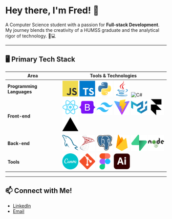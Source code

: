 # Hey there, I'm Fred! 🌟  
A Computer Science student with a passion for **Full-stack Development**. My journey blends the creativity of a HUMSS graduate and the analytical rigor of technology. 🎨💻

---

## 🖥️ **Primary Tech Stack**

| **Area**              | **Tools & Technologies**                                                                                 |
|-----------------------|---------------------------------------------------------------------------------------------------------|
| **Programming Languages** | <img src="https://raw.githubusercontent.com/devicons/devicon/master/icons/javascript/javascript-original.svg" height="50" alt="JavaScript"/> <img src="https://raw.githubusercontent.com/devicons/devicon/master/icons/typescript/typescript-original.svg" height="50" alt="TypeScript"/> <img src="https://github.com/devicons/devicon/blob/master/icons/python/python-original.svg" height="50" alt="Python"/> <img src="https://github.com/devicons/devicon/blob/master/icons/java/java-original.svg" height="50" alt="Java"/> <img src="https://gistcdn.githack.com/johndward01/95c1d09de9e3707cfb4154989962376d/raw/f74007782421219d9e9ab4b6a27de2e172a8b714/csharp-logo.svg" height="50" alt="C#"/> |
| **Front-end**          | <img src="https://raw.githubusercontent.com/devicons/devicon/master/icons/react/react-original.svg" height="50" alt="React"/> <img src="https://github.com/devicons/devicon/blob/master/icons/bootstrap/bootstrap-original.svg" height="50" alt="Bootstrap"/> <img src="https://github.com/devicons/devicon/blob/master/icons/tailwindcss/tailwindcss-original.svg" height="50" alt="TailwindCSS"/> <img src="https://github.com/devicons/devicon/blob/master/icons/vitejs/vitejs-original.svg" height="50" alt="ViteJS"/> <img src="https://github.com/devicons/devicon/blob/master/icons/materialui/materialui-original.svg" height="50" alt="MUI"/> <img src="https://github.com/devicons/devicon/blob/master/icons/framermotion/framermotion-original.svg" height="50" alt="Framer"/> <img src="https://github.com/devicons/devicon/blob/master/icons/vercel/vercel-original.svg" height="50" alt="Vercel"/> |
| **Back-end**           | <img src="https://github.com/devicons/devicon/blob/master/icons/mysql/mysql-original.svg" height="50" alt="MySQL"/> <img src="https://github.com/devicons/devicon/blob/master/icons/microsoftsqlserver/microsoftsqlserver-original.svg" height="50" alt="Microsoft SQL Server"/> <img src="https://github.com/devicons/devicon/blob/master/icons/postgresql/postgresql-original.svg" height="50" alt="postgresql"/> <img src="https://github.com/devicons/devicon/blob/master/icons/firebase/firebase-original.svg" height="50" alt="Firebase"/> <img src="https://github.com/devicons/devicon/blob/master/icons/supabase/supabase-original.svg" height="50" alt="Supabase"/> <img src="https://github.com/devicons/devicon/blob/master/icons/nodejs/nodejs-original-wordmark.svg" height="50" alt="NodeJS"/>   |
| **Tools**              | <img src="https://github.com/devicons/devicon/blob/master/icons/canva/canva-original.svg" height="50" alt="Canva"/> <img src="https://github.com/devicons/devicon/blob/master/icons/git/git-original.svg" height="50" alt="Git"/> <img src="https://github.com/devicons/devicon/blob/master/icons/figma/figma-original.svg" height="50" alt="Figma"/> <img src="https://github.com/devicons/devicon/blob/master/icons/illustrator/illustrator-plain.svg" height="50" alt="Adobe Illustrator"/>|

---

## 📫 **Connect with Me!**

- [LinkedIn](https://www.linkedin.com/in/alfred-nodado-b24647251)
- [Email](mailto:alfredndado@gmail.com)
